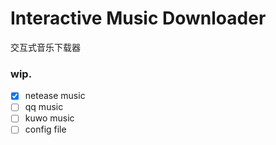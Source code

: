 # Interactive Music Downloader
交互式音乐下载器

### wip.
- [x] netease music
- [ ] qq music
- [ ] kuwo music
- [ ] config file
